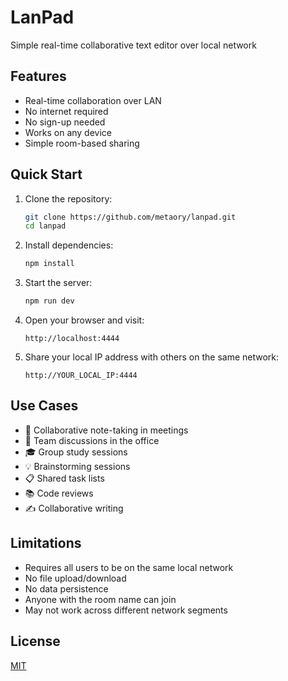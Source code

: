 # LanPad

Simple real-time collaborative text editor over local network

## Features

- Real-time collaboration over LAN
- No internet required
- No sign-up needed
- Works on any device
- Simple room-based sharing

## Quick Start

1. Clone the repository:
   ```bash
   git clone https://github.com/metaory/lanpad.git
   cd lanpad
   ```

2. Install dependencies:
   ```bash
   npm install
   ```

3. Start the server:
   ```bash
   npm run dev
   ```

4. Open your browser and visit:
   ```
   http://localhost:4444
   ```

5. Share your local IP address with others on the same network:
   ```
   http://YOUR_LOCAL_IP:4444
   ```

## Use Cases

- 📝 Collaborative note-taking in meetings
- 👥 Team discussions in the office
- 🎓 Group study sessions
- 💡 Brainstorming sessions
- 📋 Shared task lists
- 📚 Code reviews
- ✍️ Collaborative writing

## Limitations

- Requires all users to be on the same local network
- No file upload/download
- No data persistence
- Anyone with the room name can join
- May not work across different network segments 

## License
[MIT](LICENSE)